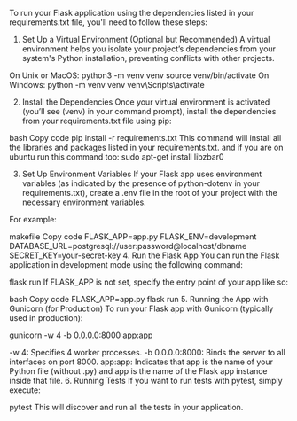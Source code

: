 To run your Flask application using the dependencies listed in your requirements.txt file, you'll need to follow these steps:

1. Set Up a Virtual Environment (Optional but Recommended)
   A virtual environment helps you isolate your project’s dependencies from your system's Python installation, preventing conflicts with other projects.

On Unix or MacOS:
python3 -m venv venv
source venv/bin/activate
On Windows:
python -m venv venv
venv\Scripts\activate

2. Install the Dependencies
   Once your virtual environment is activated (you’ll see (venv) in your command prompt), install the dependencies from your requirements.txt file using pip:

bash
Copy code
pip install -r requirements.txt
This command will install all the libraries and packages listed in your requirements.txt.
and if you are on ubuntu run this command too:
sudo apt-get install libzbar0

3. Set Up Environment Variables
   If your Flask app uses environment variables (as indicated by the presence of python-dotenv in your requirements.txt), create a .env file in the root of your project with the necessary environment variables.

For example:

makefile
Copy code
FLASK_APP=app.py
FLASK_ENV=development
DATABASE_URL=postgresql://user:password@localhost/dbname
SECRET_KEY=your-secret-key 4. Run the Flask App
You can run the Flask application in development mode using the following command:

flask run
If FLASK_APP is not set, specify the entry point of your app like so:

bash
Copy code
FLASK_APP=app.py flask run 5. Running the App with Gunicorn (for Production)
To run your Flask app with Gunicorn (typically used in production):

gunicorn -w 4 -b 0.0.0.0:8000 app:app

-w 4: Specifies 4 worker processes.
-b 0.0.0.0:8000: Binds the server to all interfaces on port 8000.
app:app: Indicates that app is the name of your Python file (without .py) and app is the name of the Flask app instance inside that file. 6. Running Tests
If you want to run tests with pytest, simply execute:

pytest
This will discover and run all the tests in your application.
